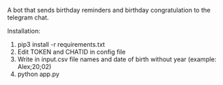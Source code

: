 A bot that sends birthday reminders and birthday congratulation to the telegram chat.

Installation:
1. pip3 install -r requirements.txt
2. Edit TOKEN and CHATID in config file
3. Write in input.csv file names and date of birth without year (example: Alex;20;02)
4. python app.py